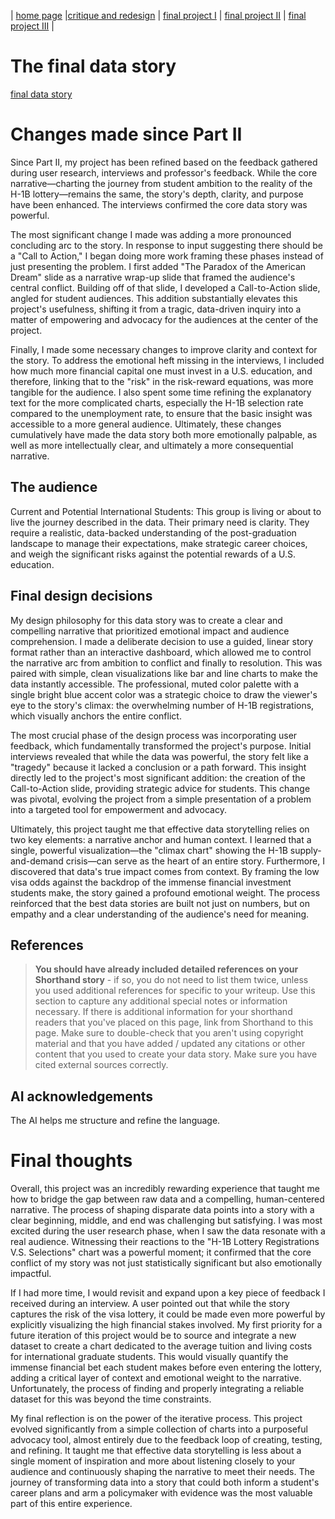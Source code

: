 | [home page](https://cmustudent.github.io/tswd-portfolio-templates/) |[critique and redesign](critique-and-redesign) | [final project I](final-project-part-one) | [final project II](final-project-part-two) | [final project III](final-project-part-three) |

# The final data story
[final data story](https://preview.shorthand.com/kH4MsGqwET6BvcBk)

# Changes made since Part II
Since Part II, my project has been refined based on the feedback gathered during user research, interviews and professor's feedback. While the core narrative—charting the journey from student ambition to the reality of the H-1B lottery—remains the same, the story's depth, clarity, and purpose have been enhanced. The interviews confirmed the core data story was powerful.

The most significant change I made was adding a more pronounced concluding arc to the story. In response to input suggesting there should be a "Call to Action," I began doing more work framing these phases instead of just presenting the problem. I first added "The Paradox of the American Dream" slide as a narrative wrap-up slide that framed the audience's central conflict. Building off of that slide, I developed a Call-to-Action slide, angled for student audiences. This addition substantially elevates this project's usefulness, shifting it from a tragic, data-driven inquiry into a matter of empowering and advocacy for the audiences at the center of the project. 

Finally, I made some necessary changes to improve clarity and context for the story. To address the emotional heft missing in the interviews, I included how much more financial capital one must invest in a U.S. education, and therefore, linking that to the "risk" in the risk-reward equations, was more tangible for the audience. I also spent some time refining the explanatory text for the more complicated charts, especially the H-1B selection rate compared to the unemployment rate, to ensure that the basic insight was accessible to a more general audience. Ultimately, these changes cumulatively have made the data story both more emotionally palpable, as well as more intellectually clear, and ultimately a more consequential narrative.

## The audience
Current and Potential International Students: This group is living or about to live the journey described in the data. Their primary need is clarity. They require a realistic, data-backed understanding of the post-graduation landscape to manage their expectations, make strategic career choices, and weigh the significant risks against the potential rewards of a U.S. education.

## Final design decisions
My design philosophy for this data story was to create a clear and compelling narrative that prioritized emotional impact and audience comprehension. I made a deliberate decision to use a guided, linear story format rather than an interactive dashboard, which allowed me to control the narrative arc from ambition to conflict and finally to resolution. This was paired with simple, clean visualizations like bar and line charts to make the data instantly accessible. The professional, muted color palette with a single bright blue accent color was a strategic choice to draw the viewer's eye to the story's climax: the overwhelming number of H-1B registrations, which visually anchors the entire conflict.

The most crucial phase of the design process was incorporating user feedback, which fundamentally transformed the project's purpose. Initial interviews revealed that while the data was powerful, the story felt like a "tragedy" because it lacked a conclusion or a path forward. This insight directly led to the project's most significant addition: the creation of the Call-to-Action slide, providing strategic advice for students. This change was pivotal, evolving the project from a simple presentation of a problem into a targeted tool for empowerment and advocacy.

Ultimately, this project taught me that effective data storytelling relies on two key elements: a narrative anchor and human context. I learned that a single, powerful visualization—the "climax chart" showing the H-1B supply-and-demand crisis—can serve as the heart of an entire story. Furthermore, I discovered that data's true impact comes from context. By framing the low visa odds against the backdrop of the immense financial investment students make, the story gained a profound emotional weight. The process reinforced that the best data stories are built not just on numbers, but on empathy and a clear understanding of the audience's need for meaning.

## References
> **You should have already included detailed references on your Shorthand story** - if so, you do not need to list them twice, unless you used additional references for specific to your writeup. Use this section to capture any additional special notes or information necessary. If there is additional information for your shorthand readers that you've placed on this page, link from Shorthand to this page. Make sure to double-check that you aren't using copyright material and that you have added / updated any citations or other content that you used to create your data story.  Make sure you have cited external sources correctly.

## AI acknowledgements
The AI helps me structure and refine the language.

# Final thoughts
Overall, this project was an incredibly rewarding experience that taught me how to bridge the gap between raw data and a compelling, human-centered narrative. The process of shaping disparate data points into a story with a clear beginning, middle, and end was challenging but satisfying. I was most excited during the user research phase, when I saw the data resonate with a real audience. Witnessing their reactions to the "H-1B Lottery Registrations V.S. Selections" chart was a powerful moment; it confirmed that the core conflict of my story was not just statistically significant but also emotionally impactful.

If I had more time, I would revisit and expand upon a key piece of feedback I received during an interview. A user pointed out that while the story captures the risk of the visa lottery, it could be made even more powerful by explicitly visualizing the high financial stakes involved. My first priority for a future iteration of this project would be to source and integrate a new dataset to create a chart dedicated to the average tuition and living costs for international graduate students. This would visually quantify the immense financial bet each student makes before even entering the lottery, adding a critical layer of context and emotional weight to the narrative. Unfortunately, the process of finding and properly integrating a reliable dataset for this was beyond the time constraints.

My final reflection is on the power of the iterative process. This project evolved significantly from a simple collection of charts into a purposeful advocacy tool, almost entirely due to the feedback loop of creating, testing, and refining. It taught me that effective data storytelling is less about a single moment of inspiration and more about listening closely to your audience and continuously shaping the narrative to meet their needs. The journey of transforming data into a story that could both inform a student's career plans and arm a policymaker with evidence was the most valuable part of this entire experience.

